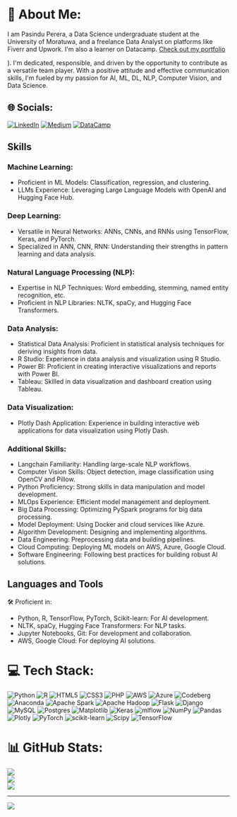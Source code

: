 # 💫 About Me:
I am Pasindu Perera, a Data Science undergraduate student at the University of Moratuwa, and a freelance Data Analyst on platforms like Fiverr and Upwork. I'm also a learner on Datacamp. [Check out my portfolio](https://github.com/Pasindusameera/Pasindusameera/tree/main/assets/116300429)

). I'm dedicated, responsible, and driven by the opportunity to contribute as a versatile team player. With a positive attitude and effective communication skills, I'm fueled by my passion for AI, ML, DL, NLP, Computer Vision, and Data Science.
## 🌐 Socials:
[![LinkedIn](https://img.shields.io/badge/LinkedIn-%230077B5.svg?logo=linkedin&logoColor=white)](https://linkedin.com/in/pasindu-perera-430b7b20a)
[![Medium](https://img.shields.io/badge/Medium-12100E?logo=medium&logoColor=white)](https://medium.com/@pasinduperera639)
[![DataCamp](https://img.shields.io/badge/DataCamp-03EF62?style=for-the-badge&logo=datacamp&logoColor=white)](https://www.datacamp.com/portfolio/pasinduperera639)

## Skills
### Machine Learning:
- Proficient in ML Models: Classification, regression, and clustering.
- LLMs Experience: Leveraging Large Language Models with OpenAI and Hugging Face Hub.

### Deep Learning:
- Versatile in Neural Networks: ANNs, CNNs, and RNNs using TensorFlow, Keras, and PyTorch.
- Specialized in ANN, CNN, RNN: Understanding their strengths in pattern learning and data analysis.

### Natural Language Processing (NLP):
- Expertise in NLP Techniques: Word embedding, stemming, named entity recognition, etc.
- Proficient in NLP Libraries: NLTK, spaCy, and Hugging Face Transformers.
### Data Analysis:
- Statistical Data Analysis: Proficient in statistical analysis techniques for deriving insights from data.
- R Studio: Experience in data analysis and visualization using R Studio.
- Power BI: Proficient in creating interactive visualizations and reports with Power BI.
- Tableau: Skilled in data visualization and dashboard creation using Tableau.

### Data Visualization:
- Plotly Dash Application: Experience in building interactive web applications for data visualization using Plotly Dash.
### Additional Skills:
- Langchain Familiarity: Handling large-scale NLP workflows.
- Computer Vision Skills: Object detection, image classification using OpenCV and Pillow.
- Python Proficiency: Strong skills in data manipulation and model development.
- MLOps Experience: Efficient model management and deployment.
- Big Data Processing: Optimizing PySpark programs for big data processing.
- Model Deployment: Using Docker and cloud services like Azure.
- Algorithm Development: Designing and implementing algorithms.
- Data Engineering: Preprocessing data and building pipelines.
- Cloud Computing: Deploying ML models on AWS, Azure, Google Cloud.
- Software Engineering: Following best practices for building robust AI solutions.

## Languages and Tools
🛠️ Proficient in:
- Python, R, TensorFlow, PyTorch, Scikit-learn: For AI development.
- NLTK, spaCy, Hugging Face Transformers: For NLP tasks.
- Jupyter Notebooks, Git: For development and collaboration.
- AWS, Google Cloud: For deploying AI solutions.



# 💻 Tech Stack:
![Python](https://img.shields.io/badge/python-3670A0?style=for-the-badge&logo=python&logoColor=ffdd54) ![R](https://img.shields.io/badge/r-%23276DC3.svg?style=for-the-badge&logo=r&logoColor=white) ![HTML5](https://img.shields.io/badge/html5-%23E34F26.svg?style=for-the-badge&logo=html5&logoColor=white) ![CSS3](https://img.shields.io/badge/css3-%231572B6.svg?style=for-the-badge&logo=css3&logoColor=white) ![PHP](https://img.shields.io/badge/php-%23777BB4.svg?style=for-the-badge&logo=php&logoColor=white) ![AWS](https://img.shields.io/badge/AWS-%23FF9900.svg?style=for-the-badge&logo=amazon-aws&logoColor=white) ![Azure](https://img.shields.io/badge/azure-%230072C6.svg?style=for-the-badge&logo=microsoftazure&logoColor=white) ![Codeberg](https://img.shields.io/badge/Codeberg-2185D0?style=for-the-badge&logo=Codeberg&logoColor=white) ![Anaconda](https://img.shields.io/badge/Anaconda-%2344A833.svg?style=for-the-badge&logo=anaconda&logoColor=white) ![Apache Spark](https://img.shields.io/badge/Apache%20Spark-FDEE21?style=for-the-badge&logo=apachespark&logoColor=black) ![Apache Hadoop](https://img.shields.io/badge/Apache%20Hadoop-66CCFF?style=for-the-badge&logo=apachehadoop&logoColor=black) ![Flask](https://img.shields.io/badge/flask-%23000.svg?style=for-the-badge&logo=flask&logoColor=white) ![Django](https://img.shields.io/badge/django-%23092E20.svg?style=for-the-badge&logo=django&logoColor=white) ![MySQL](https://img.shields.io/badge/mysql-%2300000f.svg?style=for-the-badge&logo=mysql&logoColor=white) ![Postgres](https://img.shields.io/badge/postgres-%23316192.svg?style=for-the-badge&logo=postgresql&logoColor=white) ![Matplotlib](https://img.shields.io/badge/Matplotlib-%23ffffff.svg?style=for-the-badge&logo=Matplotlib&logoColor=black) ![Keras](https://img.shields.io/badge/Keras-%23D00000.svg?style=for-the-badge&logo=Keras&logoColor=white) ![mlflow](https://img.shields.io/badge/mlflow-%23d9ead3.svg?style=for-the-badge&logo=numpy&logoColor=blue) ![NumPy](https://img.shields.io/badge/numpy-%23013243.svg?style=for-the-badge&logo=numpy&logoColor=white) ![Pandas](https://img.shields.io/badge/pandas-%23150458.svg?style=for-the-badge&logo=pandas&logoColor=white) ![Plotly](https://img.shields.io/badge/Plotly-%233F4F75.svg?style=for-the-badge&logo=plotly&logoColor=white) ![PyTorch](https://img.shields.io/badge/PyTorch-%23EE4C2C.svg?style=for-the-badge&logo=PyTorch&logoColor=white) ![scikit-learn](https://img.shields.io/badge/scikit--learn-%23F7931E.svg?style=for-the-badge&logo=scikit-learn&logoColor=white) ![Scipy](https://img.shields.io/badge/SciPy-%230C55A5.svg?style=for-the-badge&logo=scipy&logoColor=%white) ![TensorFlow](https://img.shields.io/badge/TensorFlow-%23FF6F00.svg?style=for-the-badge&logo=TensorFlow&logoColor=white)
# 📊 GitHub Stats:
![](https://github-readme-stats.vercel.app/api?username=Pasindusameera&theme=blueberry&hide_border=true&include_all_commits=true&count_private=false)<br/>
![](https://github-readme-streak-stats.herokuapp.com/?user=Pasindusameera&theme=blueberry&hide_border=true)<br/>
![](https://github-readme-stats.vercel.app/api/top-langs/?username=Pasindusameera&theme=blueberry&hide_border=true&include_all_commits=true&count_private=false&layout=compact)

---
[![](https://visitcount.itsvg.in/api?id=Pasindusameera&icon=5&color=3)](https://visitcount.itsvg.in)

<!-- Proudly created with GPRM ( https://gprm.itsvg.in ) -->
